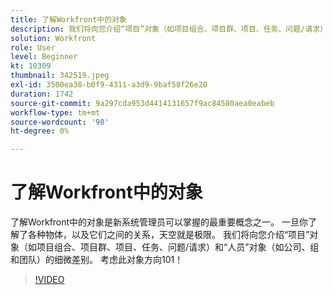 ```yaml
---
title: 了解Workfront中的对象
description: 我们将向您介绍“项目”对象（如项目组合、项目群、项目、任务、问题/请求）和“人员”对象（如公司、组和团队）的细微差别。
solution: Workfront
role: User
level: Beginner
kt: 10309
thumbnail: 342519.jpeg
exl-id: 3500ea38-b0f9-4311-a3d9-9baf58f26e20
duration: 1742
source-git-commit: 9a297cda953d4414131657f9ac84580aea0eabeb
workflow-type: tm+mt
source-wordcount: '98'
ht-degree: 0%

---
```


# 了解Workfront中的对象

了解Workfront中的对象是新系统管理员可以掌握的最重要概念之一。 一旦你了解了各种物体，以及它们之间的关系，天空就是极限。 我们将向您介绍“项目”对象（如项目组合、项目群、项目、任务、问题/请求）和“人员”对象（如公司、组和团队）的细微差别。 考虑此对象方向101！

>[!VIDEO](https://video.tv.adobe.com/v/342519/?quality=12&learn=on)
